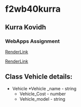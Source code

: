 # f2wb40kurra
## Kurra Kovidh
### WebApps Assignment

[RenderLink](https://f2wb40kurra.onrender.com/)

[RenderLink](https://dashboard.render.com/web/srv-cddn9rta499c9d02bovg/deploys/dep-cddn9sla499c9d02bp7g)

## Class Vehicle details:
* Vehicle
    *Vehicle _name - string
    * Vehicle_Cost - number
    * Vehicle_model - string